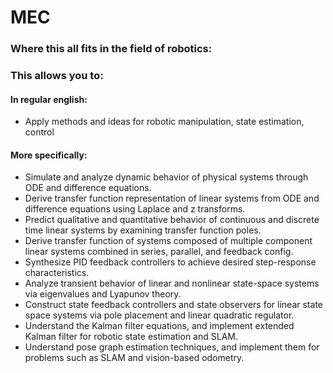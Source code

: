# MEC

### Where this all fits in the field of robotics:
[](images/RoboticsScope.jpg)


### This allows you to:

#### In regular english:
- Apply methods and ideas for robotic manipulation, state estimation, control 


#### More specifically:
- Simulate and analyze dynamic behavior of physical systems through ODE and difference equations.
- Derive transfer function representation of linear systems from ODE and difference equations using Laplace and z transforms.
- Predict qualitative and quantitative behavior of continuous and discrete time linear systems by examining transfer function poles.
- Derive transfer function of systems composed of multiple component linear systems combined in series, parallel, and feedback config.
- Synthesize PID feedback controllers to achieve desired step-response characteristics.
- Analyze transient behavior of linear and nonlinear state-space systems via eigenvalues and Lyapunov theory.
- Construct state feedback controllers and state observers for linear state space systems via pole placement and linear quadratic regulator.
- Understand the Kalman filter equations, and implement extended Kalman filter for robotic state estimation and SLAM.
- Understand pose graph estimation techniques, and implement them for problems such as SLAM and vision-based odometry.
